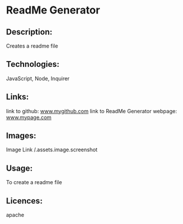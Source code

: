 <!DOCTYPE md>
# ReadMe Generator

## Description:
Creates a readme file


## Technologies:
JavaScript, Node, Inquirer

## Links:

link to github: www.mygithub.com
link to ReadMe Generator webpage: www.mypage.com

## Images:

Image Link /.assets.image.screenshot

## Usage:

To create a readme file

## Licences:

apache
